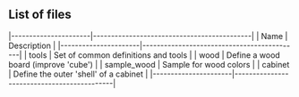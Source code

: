 List of files
-------------

|----------------------|--------------------------------------------|
| Name                 | Description                                |
|----------------------|--------------------------------------------|
| tools                | Set of common definitions and tools        |
| wood                 | Define a wood board (improve 'cube')       |
| sample_wood          | Sample for wood colors                     |
| cabinet              | Define the outer 'shell' of a cabinet      |
|----------------------|--------------------------------------------|
